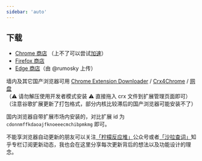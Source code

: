 ```yaml
---
sidebar: 'auto'
---
```


## 下载

- [Chrome 商店][chrome] （上不了可以尝试[加速](https://suying999.net/auth/register?code=QmPt)）
- [Firefox 商店][firefox]
- [Edge 商店][edge]（由 @rumosky 上传）

墙内及其它国产浏览器可用 [Chrome Extension Downloader](https://chrome-extension-downloader.com/) / [Crx4Chrome](https://www.crx4chrome.com/extensions/cdonnmffkdaoajfknoeeecmchibpmkmg/) / [网盘](https://72k.us/dir788/24782725-37758132-dc15d5)  
（:warning: 请勿解压使用开发者模式安装 :warning:  直接拖入 crx 文件到扩展管理页面即可）
（注意谷歌扩展更新了打包格式，部分内核比较滞后的国产浏览器可能安装不了）

国内浏览器自带扩展市场内安装的，对比扩展 id 为 `cdonnmffkdaoajfknoeeecmchibpmkmg` 即可。

不能享浏览器自动更新的朋友可以关注[「柠檬反应堆」](https://mp.weixin.qq.com/s?__biz=MzIwNjM1ODY4OA==&mid=100000119&idx=1&sn=e007d1010a4655d328abddd60890efd6&chksm=172390b8205419ae12474e7a7360966fc90a7cea0643b2c5c2b762bb5dd5a4ec2e92316cad2d&mpshare=1&scene=1&srcid=09290qK9YjhIaJkqfFLBTfJb&sharer_sharetime=1569755505546&sharer_shareid=0f4644a4322c4ebc9309ea751af5c20a&pass_ticket=9xmXQwbkIU9C%2B9G3LdLrvgNcBBIcKIyCJz7WV9B9z4z%2FNtLQrUEazPkkTx33SQbV#rd)公众号或者[「沙拉查词」](https://zhuanlan.zhihu.com/saladict)知乎专栏订阅更新动态，我也会在这里分享每次更新背后的想法以及功能设计的理念。

<div align="center">
<a href="https://mp.weixin.qq.com/s?__biz=MzIwNjM1ODY4OA==&mid=100000119&idx=1&sn=e007d1010a4655d328abddd60890efd6&chksm=172390b8205419ae12474e7a7360966fc90a7cea0643b2c5c2b762bb5dd5a4ec2e92316cad2d&mpshare=1&scene=1&srcid=09290qK9YjhIaJkqfFLBTfJb&sharer_sharetime=1569755505546&sharer_shareid=0f4644a4322c4ebc9309ea751af5c20a&pass_ticket=9xmXQwbkIU9C%2B9G3LdLrvgNcBBIcKIyCJz7WV9B9z4z%2FNtLQrUEazPkkTx33SQbV#rd" target="_blank"></a>
</div>

[chrome]: https://chrome.google.com/webstore/detail/cdonnmffkdaoajfknoeeecmchibpmkmg/reviews?hl=en
[firefox]: https://addons.mozilla.org/firefox/addon/ext-saladict/
[edge]: https://microsoftedge.microsoft.com/addons/detail/idghocbbahafpfhjnfhpbfbmpegphmmp
